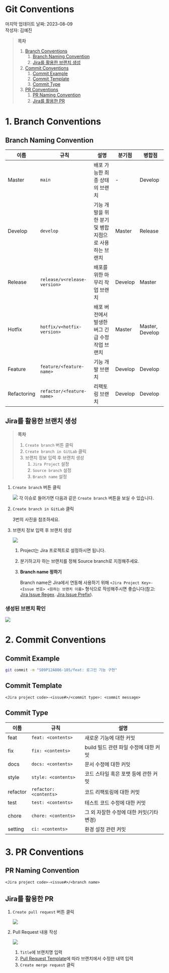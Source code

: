 # Git Conventions

마지막 업데이트 날짜: 2023-08-09 <br>
작성자: 김예진

> **목차**
>
> 1. [Branch Conventions](#1-branch-conventions)
>    1. [Branch Naming Convention](#branch-naming-convention)
>    2. [Jira를 활용한 브랜치 생성](#jira를-활용한-브랜치-생성)
> 2. [Commit Conventions](#2-commit-conventions)
>    1. [Commit Example](#commit-example)
>    2. [Commit Template](#commit-template)
>    3. [Commit Type](#commit-type)
> 3. [PR Conventions](#pr-conventions)
>    1. [PR Naming Convention](#pr-naming-convention)
>    2. [Jira를 활용한 PR](#jira를-활용한-pr)

# 1. Branch Conventions
## Branch Naming Convention

| 이름        | 규칙                         | 설명                                                   | 분기점  | 병합점          |
| ----------- | ---------------------------- | ------------------------------------------------------ | ------- | --------------- |
| Master      | `main`                       | 배포 가능한 최종 상태의 브랜치                         | -       | Develop         |
| Develop     | `develop`                    | 기능 개발을 위한 분기 및 병합 지점으로 사용하는 브랜치 | Master  | Release         |
| Release     | `release/v<release-version>` | 배포를 위한 마무리 작업 브랜치                         | Develop | Master          |
| Hotfix      | `hotfix/v<hotfix-version>`   | 배포 버전에서 발생한 버그 긴급 수정 작업 브랜치        | Master  | Master, Develop |
| Feature     | `feature/<feature-name>`     | 기능 개발 브랜치                                       | Develop | Develop         |
| Refactoring | `refactor/<feature-name>`    | 리팩토링 브랜치                                        | Develop | Develop         |

## Jira를 활용한 브랜치 생성

> **목차**
>
> 1. `Create branch` 버튼 클릭
> 2. `Create branch in GitLab` 클릭
> 3. 브랜치 정보 입력 후 브랜치 생성
>    1. `Jira Project` 설정
>    2. `Source branch` 설정
>    3. `Branch name` 설정

1. `Create branch` 버튼 클릭

   ![](images/convention01.png)
   각 이슈로 들어가면 다음과 같은 `Create branch` 버튼을 보실 수 있습니다.

2. `Create branch in GitLab` 클릭

   3번의 사진을 참조하세요.

3. 브랜치 정보 입력 후 브랜치 생성

   ![](images/convention02.png)

   1. Project는 Jira 프로젝트로 설정하시면 됩니다. 

   2. 분기하고자 하는 브랜치를 정해 Source branch로 지정해주세요.

   3. **Branch name 정하기**

      Branch name은 Jira에서 연동해 사용하기 위해 `<Jira Project Key>-<Issue 번호> <원하는 브랜치 이름>` 형식으로 작성해주시면 좋습니다(참고: [Jira Issue Regex](#jira-issue-regex). [Jira Issue Prefix](#jira-issue-prefix)).

### 생성된 브랜치 확인

![](images/convention03.png)

# 2. Commit Conventions

## Commit Example

```bash
git commit -m "S09P12A806-105/feat: 로그인 기능 구현"
```

## Commit Template

`<Jira project code>-<issue#>/<commit type>: <commit message>`


## Commit Type

| 이름     | 규칙                                     | 설명                                     |
| -------- | ---------------------------------------- | ---------------------------------------- |
| feat     | `feat: <contents>`                       | 새로운 기능에 대한 커밋                  |
| fix      | `fix: <contents>`      | build 빌드 관련 파일 수정에 대한 커밋    |
| docs     | `docs: <contents>`     | 문서 수정에 대한 커밋                    |
| style    | `style: <contents>`    | 코드 스타일 혹은 포맷 등에 관한 커밋     |
| refactor | `refactor: <contents>` | 코드 리팩토링에 대한 커밋                |
| test     | `test: <contents>`     | 테스트 코드 수정에 대한 커밋             |
| chore    | `chore: <contents>`    | 그 외 자잘한 수정에 대한 커밋(기타 변경) |
| setting  | `ci: <contents>`       | 환경 설정 관련 커밋                      |

# 3. PR Conventions
## PR Naming Convention

`<Jira project code>-<issue#>/<branch name>`

## Jira를 활용한 PR

1. `Create pull request` 버튼 클릭

   ![](images/convention04.png)

2. Pull Request 내용 작성

   ![](images/convention05.png)

   1. `Title`에 브랜치명 입력
   2. [Pull Request Template](./templates/pull-request-template.md)에 따라 브랜치에서 수정한 내역 입력
   3. `Create merge request` 클릭
